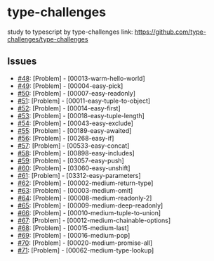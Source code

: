 # type-challenges
study to typescript by type-challenges
link: https://github.com/type-challenges/type-challenges

## Issues
- [#48](https://github.com/KimGSeok/type-challenges/issues/48): [Problem] - [00013-warm-hello-world] 
- [#49](https://github.com/KimGSeok/type-challenges/issues/49): [Problem] - [00004-easy-pick]
- [#50](https://github.com/KimGSeok/type-challenges/issues/50): [Problem] - [00007-easy-readonly]
- [#51](https://github.com/KimGSeok/type-challenges/issues/51): [Problem] - [00011-easy-tuple-to-object]
- [#52](https://github.com/KimGSeok/type-challenges/issues/52): [Problem] - [00014-easy-first]
- [#53](https://github.com/KimGSeok/type-challenges/issues/53): [Problem] - [00018-easy-tuple-length]
- [#54](https://github.com/KimGSeok/type-challenges/issues/54): [Problem] - [00043-easy-exclude]
- [#55](https://github.com/KimGSeok/type-challenges/issues/55): [Problem] - [00189-easy-awaited]
- [#56](https://github.com/KimGSeok/type-challenges/issues/56): [Problem] - [00268-easy-if]
- [#57](https://github.com/KimGSeok/type-challenges/issues/57): [Problem] - [00533-easy-concat]
- [#58](https://github.com/KimGSeok/type-challenges/issues/58): [Problem] - [00898-easy-includes]
- [#59](https://github.com/KimGSeok/type-challenges/issues/59): [Problem] - [03057-easy-push]
- [#60](https://github.com/KimGSeok/type-challenges/issues/60): [Problem] - [03060-easy-unshift]
- [#61](https://github.com/KimGSeok/type-challenges/issues/61): [Problem] - [03312-easy-parameters]
- [#62](https://github.com/KimGSeok/type-challenges/issues/62): [Problem] - [00002-medium-return-type]
- [#63](https://github.com/KimGSeok/type-challenges/issues/63): [Problem] - [00003-medium-omit]
- [#64](https://github.com/KimGSeok/type-challenges/issues/64): [Problem] - [00008-medium-readonly-2]
- [#65](https://github.com/KimGSeok/type-challenges/issues/65): [Problem] - [00009-medium-deep-readonly]
- [#66](https://github.com/KimGSeok/type-challenges/issues/66): [Problem] - [00010-medium-tuple-to-union]
- [#67](https://github.com/KimGSeok/type-challenges/issues/67): [Problem] - [00012-medium-chainable-options]
- [#68](https://github.com/KimGSeok/type-challenges/issues/68): [Problem] - [00015-medium-last]
- [#69](https://github.com/KimGSeok/type-challenges/issues/69): [Problem] - [00016-medium-pop]
- [#70](https://github.com/KimGSeok/type-challenges/issues/70): [Problem] - [00020-medium-promise-all]
- [#71](https://github.com/KimGSeok/type-challenges/issues/71): [Problem] - [00062-medium-type-lookup]

